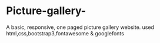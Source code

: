 # Picture-gallery-
 A basic, responsive, one paged picture gallery website.
 used html,css,bootstrap3,fontawesome & googlefonts


